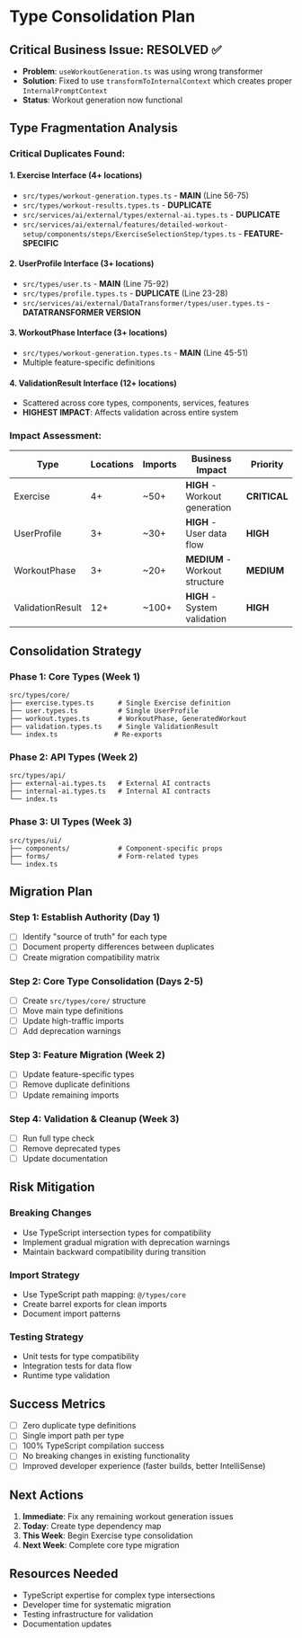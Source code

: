 # Type Consolidation Plan

## **Critical Business Issue: RESOLVED ✅**
- **Problem**: `useWorkoutGeneration.ts` was using wrong transformer
- **Solution**: Fixed to use `transformToInternalContext` which creates proper `InternalPromptContext`
- **Status**: Workout generation now functional

## **Type Fragmentation Analysis**

### **Critical Duplicates Found:**

#### **1. Exercise Interface (4+ locations)**
- `src/types/workout-generation.types.ts` - **MAIN** (Line 56-75)
- `src/types/workout-results.types.ts` - **DUPLICATE**
- `src/services/ai/external/types/external-ai.types.ts` - **DUPLICATE**
- `src/services/ai/external/features/detailed-workout-setup/components/steps/ExerciseSelectionStep/types.ts` - **FEATURE-SPECIFIC**

#### **2. UserProfile Interface (3+ locations)**
- `src/types/user.ts` - **MAIN** (Line 75-92)
- `src/types/profile.types.ts` - **DUPLICATE** (Line 23-28)
- `src/services/ai/external/DataTransformer/types/user.types.ts` - **DATATRANSFORMER VERSION**

#### **3. WorkoutPhase Interface (3+ locations)**
- `src/types/workout-generation.types.ts` - **MAIN** (Line 45-51)
- Multiple feature-specific definitions

#### **4. ValidationResult Interface (12+ locations)**
- Scattered across core types, components, services, features
- **HIGHEST IMPACT**: Affects validation across entire system

### **Impact Assessment:**

| Type | Locations | Imports | Business Impact | Priority |
|------|-----------|---------|-----------------|----------|
| Exercise | 4+ | ~50+ | **HIGH** - Workout generation | **CRITICAL** |
| UserProfile | 3+ | ~30+ | **HIGH** - User data flow | **HIGH** |
| WorkoutPhase | 3+ | ~20+ | **MEDIUM** - Workout structure | **MEDIUM** |
| ValidationResult | 12+ | ~100+ | **HIGH** - System validation | **HIGH** |

## **Consolidation Strategy**

### **Phase 1: Core Types (Week 1)**
```
src/types/core/
├── exercise.types.ts      # Single Exercise definition
├── user.types.ts          # Single UserProfile
├── workout.types.ts       # WorkoutPhase, GeneratedWorkout
├── validation.types.ts    # Single ValidationResult
└── index.ts              # Re-exports
```

### **Phase 2: API Types (Week 2)**
```
src/types/api/
├── external-ai.types.ts   # External AI contracts
├── internal-ai.types.ts   # Internal AI contracts
└── index.ts
```

### **Phase 3: UI Types (Week 3)**
```
src/types/ui/
├── components/            # Component-specific props
├── forms/                 # Form-related types
└── index.ts
```

## **Migration Plan**

### **Step 1: Establish Authority (Day 1)**
- [ ] Identify "source of truth" for each type
- [ ] Document property differences between duplicates
- [ ] Create migration compatibility matrix

### **Step 2: Core Type Consolidation (Days 2-5)**
- [ ] Create `src/types/core/` structure
- [ ] Move main type definitions
- [ ] Update high-traffic imports
- [ ] Add deprecation warnings

### **Step 3: Feature Migration (Week 2)**
- [ ] Update feature-specific types
- [ ] Remove duplicate definitions
- [ ] Update remaining imports

### **Step 4: Validation & Cleanup (Week 3)**
- [ ] Run full type check
- [ ] Remove deprecated types
- [ ] Update documentation

## **Risk Mitigation**

### **Breaking Changes**
- Use TypeScript intersection types for compatibility
- Implement gradual migration with deprecation warnings
- Maintain backward compatibility during transition

### **Import Strategy**
- Use TypeScript path mapping: `@/types/core`
- Create barrel exports for clean imports
- Document import patterns

### **Testing Strategy**
- Unit tests for type compatibility
- Integration tests for data flow
- Runtime type validation

## **Success Metrics**

- [ ] Zero duplicate type definitions
- [ ] Single import path per type
- [ ] 100% TypeScript compilation success
- [ ] No breaking changes in existing functionality
- [ ] Improved developer experience (faster builds, better IntelliSense)

## **Next Actions**

1. **Immediate**: Fix any remaining workout generation issues
2. **Today**: Create type dependency map
3. **This Week**: Begin Exercise type consolidation
4. **Next Week**: Complete core type migration

## **Resources Needed**

- TypeScript expertise for complex type intersections
- Developer time for systematic migration
- Testing infrastructure for validation
- Documentation updates 